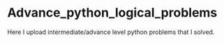 # Advance_python_logical_problems
Here I upload intermediate/advance level python problems that I solved.
